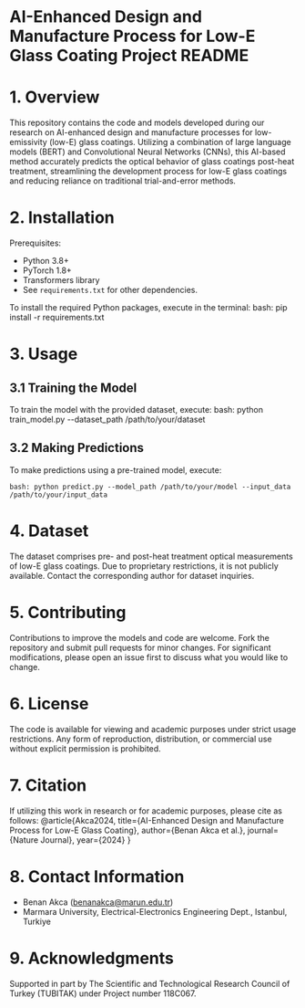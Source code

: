 # AI-Enhanced Design and Manufacture Process for Low-E Glass Coating Project README

# 1. Overview

This repository contains the code and models developed during our research on
AI-enhanced design and manufacture processes for low-emissivity (low-E) glass
coatings. Utilizing a combination of large language models (BERT) and Convolutional
Neural Networks (CNNs), this AI-based method accurately predicts the optical behavior
of glass coatings post-heat treatment, streamlining the development process for
low-E glass coatings and reducing reliance on traditional trial-and-error methods.


# 2. Installation

Prerequisites:
- Python 3.8+
- PyTorch 1.8+
- Transformers library
- See `requirements.txt` for other dependencies.

To install the required Python packages, execute in the terminal:
bash: pip install -r requirements.txt


# 3. Usage
## 3.1 Training the Model

To train the model with the provided dataset, execute:
bash: python train_model.py --dataset_path /path/to/your/dataset


## 3.2 Making Predictions

To make predictions using a pre-trained model, execute:
```
bash: python predict.py --model_path /path/to/your/model --input_data /path/to/your/input_data
```

# 4. Dataset

The dataset comprises pre- and post-heat treatment optical measurements of low-E glass coatings.
Due to proprietary restrictions, it is not publicly available. Contact the corresponding author
for dataset inquiries.


# 5. Contributing

Contributions to improve the models and code are welcome. Fork the repository and submit pull
requests for minor changes. For significant modifications, please open an issue first to discuss
what you would like to change.


# 6. License

The code is available for viewing and academic purposes under strict usage restrictions. Any
form of reproduction, distribution, or commercial use without explicit permission is prohibited.


# 7. Citation

If utilizing this work in research or for academic purposes, please cite as follows:
@article{Akca2024,
  title={AI-Enhanced Design and Manufacture Process for Low-E Glass Coating},
  author={Benan Akca et al.},
  journal={Nature Journal},
  year={2024}
}


# 8. Contact Information

- Benan Akca (benanakca@marun.edu.tr)
- Marmara University, Electrical-Electronics Engineering Dept., Istanbul, Turkiye


# 9. Acknowledgments

Supported in part by The Scientific and Technological Research Council of Turkey
(TUBITAK) under Project number 118C067.

